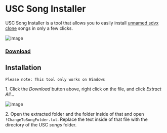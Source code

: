 # USC Song Installer

USC Song Installer is a tool that allows you to easily install [unnamed sdvx clone](https://github.com/Drewol/unnamed-sdvx-clone) songs in only a few clicks.

![image](https://user-images.githubusercontent.com/87048351/163701199-ae33889f-7ebf-41e4-b2b8-62578c03d46d.png)

### [Download](https://github.com/Ainyaku/USC-Song-Installer/archive/refs/heads/main.zip)

## Installation
```
Please note: This tool only works on Windows
```
1\. Click the _Download_ button above, right click on the file, and click _Extract All..._

![image](https://user-images.githubusercontent.com/87048351/163701662-ba52241d-c100-433b-a8fd-326e8c664c58.png)

2\. Open the extracted folder and the folder inside of that and open `!ChangeToSongFolder.txt`. Replace the text inside of that file with the directory of the USC _songs_ folder.
